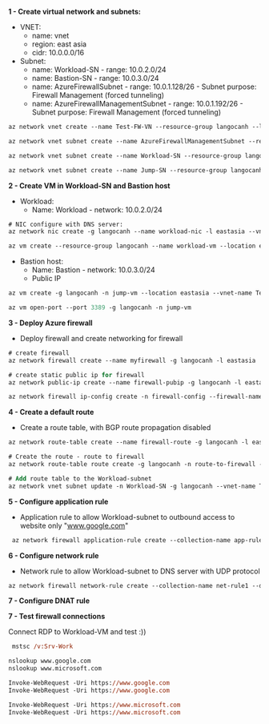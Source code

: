 

**1 - Create virtual network and subnets:**
- VNET: 
    + name: vnet
    + region: east asia
    + cidr: 10.0.0.0/16
- Subnet: 
    + name: Workload-SN - range: 10.0.2.0/24
    + name: Bastion-SN - range: 10.0.3.0/24
    + name: AzureFirewallSubnet - range: 10.0.1.128/26 - Subnet purpose: Firewall Management (forced tunneling)
    + name: AzureFirewallManagementSubnet - range: 10.0.1.192/26 - Subnet purpose: Firewall Management (forced tunneling)

```ps
az network vnet create --name Test-FW-VN --resource-group langocanh --location eastasia --address-prefix 10.0.0.0/16 --subnet-name AzureFirewallSubnet --subnet-prefix 10.0.1.128/26

az network vnet subnet create --name AzureFirewallManagementSubnet --resource-group langocanh --vnet-name Test-FW-VN --address-prefix 10.0.1.192/26 

az network vnet subnet create --name Workload-SN --resource-group langocanh --vnet-name Test-FW-VN --address-prefix 10.0.2.0/24

az network vnet subnet create --name Jump-SN --resource-group langocanh --vnet-name Test-FW-VN --address-prefix 10.0.3.0/24
```



**2 - Create VM in Workload-SN and Bastion host**
- Workload: 
    + Name: Workload - network: 10.0.2.0/24
```ps
# NIC configure with DNS server:
az network nic create -g langocanh --name workload-nic -l eastasia --vnet-name Test-FW-VN --subnet Workload-SN --dns-server 209.244.0.3 209.244.0.4

az vm create --resource-group langocanh --name workload-vm --location eastasia --image win2016datacenter --nics workload-nic --admin-username azureuser
```

- Bastion host: 
    + Name: Bastion - network: 10.0.3.0/24
    + Public IP
```ps
az vm create -g langocanh -n jump-vm --location eastasia --vnet-name Test-FW-VN --subnet Jump-SN --admin-username azureuser --image win2016datacenter

az vm open-port --port 3389 -g langocanh -n jump-vm
```

**3 - Deploy Azure firewall**
- Deploy firewall and create networking for firewall

```ps
# create firewall
az network firewall create --name myfirewall -g langocanh -l eastasia

# create static public ip for firewall
az network public-ip create --name firewall-pubip -g langocanh -l eastasia --allocation-method static --sku standard

az network firewall ip-config create -n firewall-config --firewall-name myfirewall --public-ip-address firewall-pubip -g langocanh --vnet-name Test-FW-VN

```

**4 - Create a default route**
- Create a route table, with BGP route propagation disabled
```ps
az network route-table create --name firewall-route -g langocanh -l eastasia --disable-bgp-route-propagation true

# Create the route - route to firewall
az network route-table route create -g langocanh -n route-to-firewall --route-table-name firewall-route --address-prefix 0.0.0.0/0 --next-hop-type VirtualAppliance --next-hop-ip-address 10.0.1.132 (Firewall IP)

# Add route table to the Workload-subnet
az network vnet subnet update -n Workload-SN -g langocanh --vnet-name Test-FW-VN --address-prefixes 10.0.2.0/24 --route-table firewall-route
```

**5 - Configure application rule**
- Application rule to allow Workload-subnet to outbound access to website only "www.google.com"

```ps
 az network firewall application-rule create --collection-name app-rule1 --firewall-name myfirewall --name Allow-Google --protocols Http=80 Https=443 -g langocanh --target-fqdns www.google.com --source-addresses 10.0.2.0/24 --priority 200 --action Allow
```

**6 - Configure network rule**
- Network rule to allow Workload-subnet to DNS server with UDP protocol

```ps
az network firewall network-rule create --collection-name net-rule1 --destination-addresses 209.244.0.3 209.244.0.4 --destination-ports 53 --firewall-name myfirewall --name allowDNS --protocols UDP -g langocanh --priority 200 --source-address 10.0.2.0/24 --action Allow
```

**7 - Configure DNAT rule**


**7 - Test firewall connections**

Connect RDP to Workload-VM and test :))
```ps
 mstsc /v:Srv-Work
```

```ps
nslookup www.google.com
nslookup www.microsoft.com
```

```ps
Invoke-WebRequest -Uri https://www.google.com
Invoke-WebRequest -Uri https://www.google.com

Invoke-WebRequest -Uri https://www.microsoft.com
Invoke-WebRequest -Uri https://www.microsoft.com
```